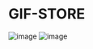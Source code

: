 # GIF-STORE

![image](https://user-images.githubusercontent.com/62986288/108499343-24be0c00-72d4-11eb-9093-4987de98957d.png)
![image](https://user-images.githubusercontent.com/62986288/108499393-37384580-72d4-11eb-942d-f7652deb069f.png)


